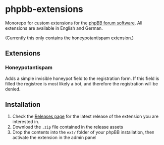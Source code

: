 # phpbb-extensions

Monorepo for custom extensions for the [phpBB forum software](https://www.phpbb.com/). All extensions are available in English and German.

(Currently this only contains the honeypotantispam extension.)

## Extensions

### Honeypotantispam

Adds a simple invisible honeypot field to the registration form. If this field is filled the registree is most likely a bot, and therefore the registration will be denied.

## Installation

1. Check the [Releases page](https://github.com/DennisCiba/phpbb-extensions/releases) for the latest release of the extension you are interested in.
1. Download the `.zip` file contained in the release assets
1. Drop the contents into the `ext/` folder of your phpBB installation, then activate the extension in the admin panel